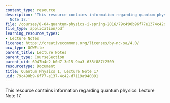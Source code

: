 ```yaml
---
content_type: resource
description: 'This resource contains information regarding quantum physics: Lecture
  Note 17.'
file: /courses/8-04-quantum-physics-i-spring-2016/79c490b96f77e1374c42d7119a940091_MIT8_04S16_LecNotes17.pdf
file_type: application/pdf
learning_resource_types:
- Lecture Notes
license: https://creativecommons.org/licenses/by-nc-sa/4.0/
ocw_type: OCWFile
parent_title: Lecture Notes
parent_type: CourseSection
parent_uid: 6947b4d2-b0d7-3d15-9ba3-638f887f2509
resourcetype: Document
title: Quantum Physics I, Lecture Note 17
uid: 79c490b9-6f77-e137-4c42-d7119a940091
---
```

This resource contains information regarding quantum physics: Lecture Note 17.